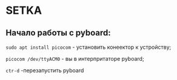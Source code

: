 # SETKA

## Начало работы с pyboard:
`sudo apt install picocom` - установить конеектор к устройству;

`picocom /dev/ttyACM0` - вы в интерпритаторе pyboard;

`ctr-d` -перезапустить pyboard
